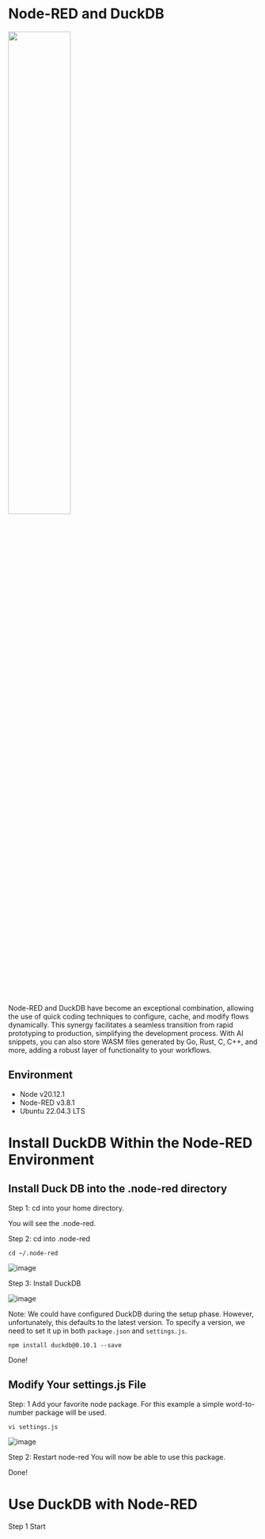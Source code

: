 # Node-RED and DuckDB

<img src="https://github.com/w3point0/node-red-duckdb/assets/993459/dfe7dae4-6de7-4b78-a7c0-13225020602f" width="50%" height="50%">


Node-RED and DuckDB have become an exceptional combination, allowing the use of quick coding techniques to configure, cache, and modify flows dynamically. This synergy facilitates a seamless transition from rapid prototyping to production, simplifying the development process. With AI snippets, you can also store WASM files generated by Go, Rust, C, C++, and more, adding a robust layer of functionality to your workflows. 

## Environment
- Node v20.12.1  
- Node-RED v3.8.1  
- Ubuntu 22.04.3 LTS

# Install DuckDB Within the Node-RED Environment 

## Install Duck DB into the .node-red directory

Step 1: cd into your home directory.

You will see the .node-red.

Step 2: cd into .node-red

```
cd ~/.node-red
```

![image](https://github.com/w3point0/node-red-duckdb/assets/993459/1044b0b0-71ba-4f37-a44a-ee401dfe6e54)


Step 3: Install DuckDB

![image](https://github.com/w3point0/node-red-duckdb/assets/993459/043095d5-88e9-441f-95ef-e95ae9862c47)

Note: We could have configured DuckDB during the setup phase. However, unfortunately, this defaults to the latest version. To specify a version, we need to set it up in both `package.json` and `settings.js`.

```
npm install duckdb@0.10.1 --save
```
Done!

## Modify Your settings.js File

Step: 1 Add your favorite node package. For this example a simple word-to-number package will be used.
```
vi settings.js
```

![image](https://github.com/w3point0/node-red-duckdb/assets/993459/1636216d-f875-473a-b54a-63003b4d52ad)

Step 2: Restart node-red
You will now be able to use this package. 

Done!

# Use DuckDB with Node-RED

Step 1 Start 

